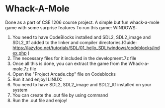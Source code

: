 # Whack-A-Mole
Done as a part of CSE 1206 course project. A simple but fun whack-a-mole game with some surprise features
To run this game:
WINDOWS:
1. You need to have CodeBlocks installed and SDL2, SDL2_image and SDL2_ttf added to the linker and compiler directories.(Guide: https://lazyfoo.net/tutorials/SDL/01_hello_SDL/windows/codeblocks/index.php )
2. The necessary files for it included in the development.7z file
3. Once all this is done, you can extract the game from the Whack-a-mole.7z file
4. Open the "Project Arcade.cbp" file on Codeblocks
5. Run it and enjoy!
LINUX:
1. You need to have SDL2, SDL2_image and SDL2_ttf installed on your system
2. You can create the .out file by using command
3. Run the .out file and enjoy!
